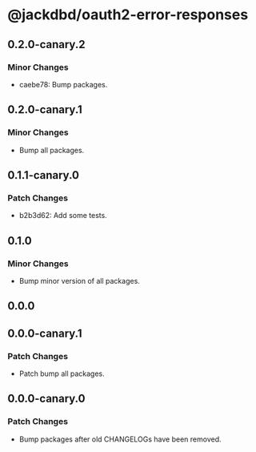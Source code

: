 # @jackdbd/oauth2-error-responses

## 0.2.0-canary.2

### Minor Changes

- caebe78: Bump packages.

## 0.2.0-canary.1

### Minor Changes

- Bump all packages.

## 0.1.1-canary.0

### Patch Changes

- b2b3d62: Add some tests.

## 0.1.0

### Minor Changes

- Bump minor version of all packages.

## 0.0.0

## 0.0.0-canary.1

### Patch Changes

- Patch bump all packages.

## 0.0.0-canary.0

### Patch Changes

- Bump packages after old CHANGELOGs have been removed.
